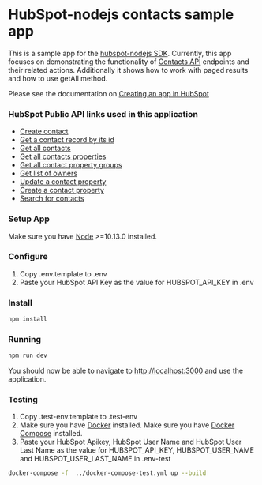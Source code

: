 # HubSpot-nodejs contacts sample app

This is a sample app for the [hubspot-nodejs SDK](https://www.npmjs.com/package/@hubspot/api-client). Currently, this app focuses on demonstrating the functionality of [Contacts API](https://developers.hubspot.com/docs/api/crm/contacts) endpoints and their related actions. Additionally it shows how to work with paged results and how to use getAll method.

Please see the documentation on [Creating an app in HubSpot](https://developers.hubspot.com/docs/api/creating-an-app)
### HubSpot Public API links used in this application

  - [Create contact](https://developers.hubspot.com/docs/api/crm/contacts)
  - [Get a contact record by its id](https://developers.hubspot.com/docs/api/crm/contacts)
  - [Get all contacts](https://developers.hubspot.com/docs/api/crm/contacts)
  - [Get all contacts properties](https://developers.hubspot.com/docs/api/crm/properties)
  - [Get all contact property groups](https://developers.hubspot.com/docs/api/crm/properties)
  - [Get list of owners](https://developers.hubspot.com/docs/api/crm/owners)
  - [Update a contact property](https://developers.hubspot.com/docs/api/crm/properties)
  - [Create a contact property](https://developers.hubspot.com/docs/api/crm/properties)
  - [Search for contacts](https://developers.hubspot.com/docs/api/crm/contacts)


### Setup App

Make sure you have [Node](https://nodejs.org/) >=10.13.0 installed.

### Configure

1. Copy .env.template to .env
2. Paste your HubSpot API Key as the value for HUBSPOT_API_KEY in .env

### Install
```bash
npm install
```

### Running

```bash
npm run dev
```
You should now be able to navigate to [http://localhost:3000](http://localhost:3000) and use the application.

### Testing
1. Copy .test-env.template to .test-env
2. Make sure you have [Docker](https://www.docker.com/) installed. Make sure you have [Docker Compose](https://docs.docker.com/compose/) installed.
3. Paste your HubSpot Apikey, HubSpot User Name and HubSpot User Last Name as the value for HUBSPOT_API_KEY, HUBSPOT_USER_NAME and HUBSPOT_USER_LAST_NAME in .env-test

```bash
docker-compose -f  ../docker-compose-test.yml up --build
```
